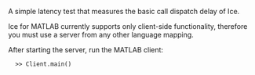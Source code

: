 A simple latency test that measures the basic call dispatch delay of Ice.

Ice for MATLAB currently supports only client-side functionality, therefore
you must use a server from any other language mapping.

After starting the server, run the MATLAB client:

      >> Client.main()
